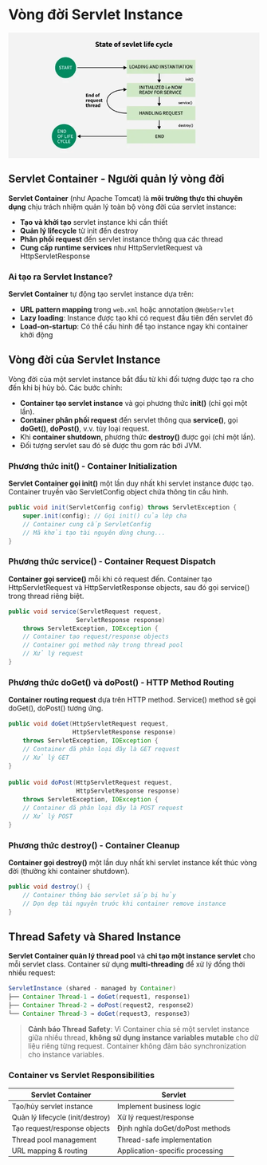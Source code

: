 # Vòng đời Servlet Instance

<img
    src="imgs/servlet-instance-life-cycle.png"
    alt="Servlet Instance Lifecycle Diagram"
    style="display: block; margin: 0 auto;"
/>

## Servlet Container - Người quản lý vòng đời

**Servlet Container** (như Apache Tomcat) là **môi trường thực thi chuyên dụng** chịu trách nhiệm quản lý toàn bộ vòng đời của servlet instance:

-   **Tạo và khởi tạo** servlet instance khi cần thiết
-   **Quản lý lifecycle** từ init đến destroy
-   **Phân phối request** đến servlet instance thông qua các thread
-   **Cung cấp runtime services** như HttpServletRequest và HttpServletResponse

### Ai tạo ra Servlet Instance?

**Servlet Container** tự động tạo servlet instance dựa trên:

-   **URL pattern mapping** trong `web.xml` hoặc annotation `@WebServlet`
-   **Lazy loading**: Instance được tạo khi có request đầu tiên đến servlet đó
-   **Load-on-startup**: Có thể cấu hình để tạo instance ngay khi container khởi động

## Vòng đời của Servlet Instance

Vòng đời của một servlet instance bắt đầu từ khi đối tượng được tạo ra cho đến khi bị hủy bỏ. Các bước chính:

-   **Container tạo servlet instance** và gọi phương thức **init()** (chỉ gọi một lần).
-   **Container phân phối request** đến servlet thông qua **service()**, gọi **doGet()**, **doPost()**, v.v. tùy loại request.
-   Khi **container shutdown**, phương thức **destroy()** được gọi (chỉ một lần).
-   Đối tượng servlet sau đó sẽ được thu gom rác bởi JVM.

### Phương thức **init()** - Container Initialization

**Servlet Container gọi init()** một lần duy nhất khi servlet instance được tạo. Container truyền vào ServletConfig object chứa thông tin cấu hình.

```java
public void init(ServletConfig config) throws ServletException {
    super.init(config); // Gọi init() của lớp cha
    // Container cung cấp ServletConfig
    // Mã khởi tạo tài nguyên dùng chung...
}
```

### Phương thức **service()** - Container Request Dispatch

**Container gọi service()** mỗi khi có request đến. Container tạo HttpServletRequest và HttpServletResponse objects, sau đó gọi service() trong thread riêng biệt.

```java
public void service(ServletRequest request,
                   ServletResponse response)
    throws ServletException, IOException {
    // Container tạo request/response objects
    // Container gọi method này trong thread pool
    // Xử lý request
}
```

### Phương thức **doGet()** và **doPost()** - HTTP Method Routing

**Container routing request** dựa trên HTTP method. Service() method sẽ gọi doGet(), doPost() tương ứng.

```java
public void doGet(HttpServletRequest request,
                  HttpServletResponse response)
    throws ServletException, IOException {
    // Container đã phân loại đây là GET request
    // Xử lý GET
}

public void doPost(HttpServletRequest request,
                   HttpServletResponse response)
    throws ServletException, IOException {
    // Container đã phân loại đây là POST request
    // Xử lý POST
}
```

### Phương thức **destroy()** - Container Cleanup

**Container gọi destroy()** một lần duy nhất khi servlet instance kết thúc vòng đời (thường khi container shutdown).

```java
public void destroy() {
    // Container thông báo servlet sắp bị hủy
    // Dọn dẹp tài nguyên trước khi container remove instance
}
```

## Thread Safety và Shared Instance

**Servlet Container quản lý thread pool** và **chỉ tạo một instance servlet** cho mỗi servlet class. Container sử dụng **multi-threading** để xử lý đồng thời nhiều request:

```java
ServletInstance (shared - managed by Container)
├── Container Thread-1 → doGet(request1, response1)
├── Container Thread-2 → doPost(request2, response2)
└── Container Thread-3 → doGet(request3, response3)
```

> **Cảnh báo Thread Safety**: Vì Container chia sẻ một servlet instance giữa nhiều thread, **không sử dụng instance variables mutable** cho dữ liệu riêng từng request. Container không đảm bảo synchronization cho instance variables.

### Container vs Servlet Responsibilities

| **Servlet Container**            | **Servlet**                     |
| -------------------------------- | ------------------------------- |
| Tạo/hủy servlet instance         | Implement business logic        |
| Quản lý lifecycle (init/destroy) | Xử lý request/response          |
| Tạo request/response objects     | Định nghĩa doGet/doPost methods |
| Thread pool management           | Thread-safe implementation      |
| URL mapping & routing            | Application-specific processing |
